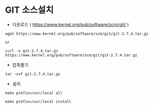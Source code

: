 
# GIT 소스설치

* 다운로드 ( https://www.kernel.org/pub/software/scm/git/ )
```
wget https://www.kernel.org/pub/software/scm/git/git-2.7.4.tar.gz

or

curl -o git-2.7.4.tar.gz https://www.kernel.org/pub/software/scm/git/git-2.7.4.tar.gz
```

* 압축풀기
```
tar -xvf git-2.7.4.tar.gz
```

* 설치
```
make prefix=/usr/local all

make prefix=/usr/local install
```
